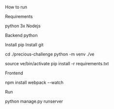 How to run

Requirements

python 3x
Nodejs

Backend python

Install pip
Install git

cd ./precious-challenge
python -m venv ./ve

source ve/bin/activate
pip install -r requirements.txt

Frontend

npm install
webpack --watch

Run 

python manage.py runserver
